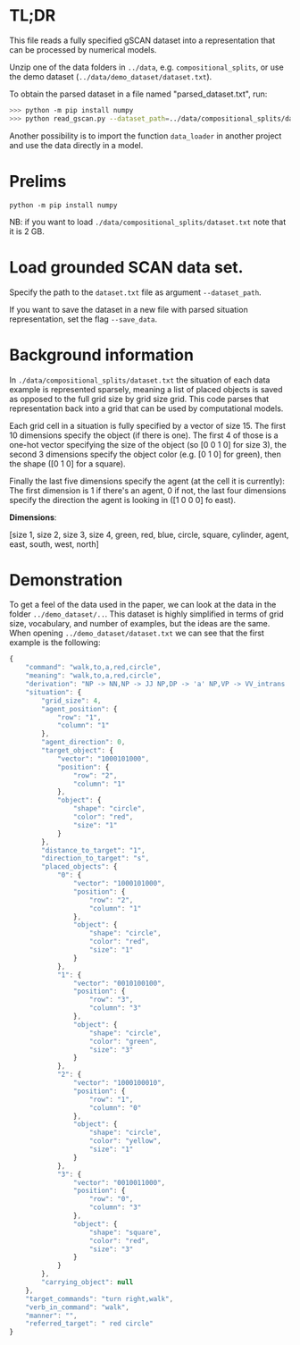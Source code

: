 # TL;DR
This file reads a fully specified gSCAN dataset into a representation that can be processed by numerical models.
 
Unzip one of the data folders in `../data`, e.g. `compositional_splits`, or use the demo dataset (`../data/demo_dataset/dataset.txt`).
 
To obtain the parsed dataset in a file named "parsed_dataset.txt", run:
```bash
>>> python -m pip install numpy
>>> python read_gscan.py --dataset_path=../data/compositional_splits/dataset.txt --save_data --output_file=parsed_dataset.txt
```

Another possibility is to import the function `data_loader` in another project and use the data directly in a model.

# Prelims
```python -m pip install numpy```

NB: if you want to load `./data/compositional_splits/dataset.txt` note that it is 2 GB.

# Load grounded SCAN data set.
Specify the path to the `dataset.txt` file as argument `--dataset_path`.

If you want to save the dataset in a new file with parsed situation representation, set the flag `--save_data`.

# Background information

In `./data/compositional_splits/dataset.txt` the situation of each data example is represented sparsely,
meaning a list of placed objects is saved as opposed to the full grid size by grid size grid.
This code parses that representation back into a grid that can be used by computational models.

Each grid cell in a situation is fully specified by a vector of size 15.
The first 10 dimensions specify the object (if there is one). The first 4 of those is a one-hot vector
specifying the size of the object (so [0 0 1 0] for size 3), the second 3 dimensions specify
the object color (e.g. [0 1 0] for green), then the shape ([0 1 0] for a square).

Finally the last five dimensions specify the agent (at the cell it is currently):
The first dimension is 1 if there's an agent, 0 if not, the last four dimensions specify the
direction the agent is looking in ([1 0 0 0] fo east).

**Dimensions**:

[size 1, size 2, size 3, size 4, green, red, blue, circle, square, cylinder, agent, east, south, west, north]

# Demonstration

To get a feel of the data used in the paper, we can look at the data in the folder `../demo_dataset/..`. This dataset is highly simplified in terms of grid size, vocabulary, and number of examples, but the ideas are the same. When opening `../demo_dataset/dataset.txt` we can see that the first example is the following: 


```javascript
{
    "command": "walk,to,a,red,circle",
    "meaning": "walk,to,a,red,circle",
    "derivation": "NP -> NN,NP -> JJ NP,DP -> 'a' NP,VP -> VV_intrans 'to' DP,ROOT -> VP;T:walk,NT:VV_intransitive -> walk,T:to,T:a,T:red,NT:JJ -> red,T:circle,NT:NN -> circle",
    "situation": {
        "grid_size": 4,
        "agent_position": {
            "row": "1",
            "column": "1"
        },
        "agent_direction": 0,
        "target_object": {
            "vector": "1000101000",
            "position": {
                "row": "2",
                "column": "1"
            },
            "object": {
                "shape": "circle",
                "color": "red",
                "size": "1"
            }
        },
        "distance_to_target": "1",
        "direction_to_target": "s",
        "placed_objects": {
            "0": {
                "vector": "1000101000",
                "position": {
                    "row": "2",
                    "column": "1"
                },
                "object": {
                    "shape": "circle",
                    "color": "red",
                    "size": "1"
                }
            },
            "1": {
                "vector": "0010100100",
                "position": {
                    "row": "3",
                    "column": "3"
                },
                "object": {
                    "shape": "circle",
                    "color": "green",
                    "size": "3"
                }
            },
            "2": {
                "vector": "1000100010",
                "position": {
                    "row": "1",
                    "column": "0"
                },
                "object": {
                    "shape": "circle",
                    "color": "yellow",
                    "size": "1"
                }
            },
            "3": {
                "vector": "0010011000",
                "position": {
                    "row": "0",
                    "column": "3"
                },
                "object": {
                    "shape": "square",
                    "color": "red",
                    "size": "3"
                }
            }
        },
        "carrying_object": null
    },
    "target_commands": "turn right,walk",
    "verb_in_command": "walk",
    "manner": "",
    "referred_target": " red circle"
}
```
<!-- </details> -->
